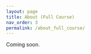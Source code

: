 ```yaml
---
layout: page
title: About (Full Course)
nav_order: 3
permalink: /about_full_course/
---
```


Coming soon.